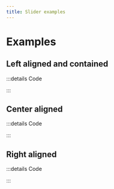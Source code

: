 ```yaml
---
title: Slider examples
---
```


# Examples

## Left aligned and contained

<PreviewIframe src="./stories/left/story.html" zoom="0.75" />

:::details Code

<SimpleTabs :items="['app.twig', 'app.js', 'Slider.js']">
  <template #content-1>

<<< ./stories/left/app.twig

  </template>
  <template #content-2>

<<< ./stories/left/app.js

  </template>
  <template #content-3>

<<< ./stories/left/Slider.js

  </template>
</SimpleTabs>

:::

## Center aligned

<PreviewIframe src="./stories/center/story.html" zoom="0.75" />

:::details Code

<SimpleTabs :items="['app.twig', 'app.js', 'Slider.js']">
  <template #content-1>

<<< ./stories/center/app.twig

  </template>
  <template #content-2>

<<< ./stories/center/app.js

  </template>
  <template #content-3>

<<< ./stories/center/Slider.js

  </template>
</SimpleTabs>

:::

## Right aligned

<PreviewIframe src="./stories/right/story.html" zoom="0.75" />

:::details Code

<SimpleTabs :items="['app.twig', 'app.js', 'Slider.js']">
  <template #content-1>

<<< ./stories/right/app.twig

  </template>
  <template #content-2>

<<< ./stories/right/app.js

  </template>
  <template #content-3>

<<< ./stories/right/Slider.js

  </template>
</SimpleTabs>

:::
